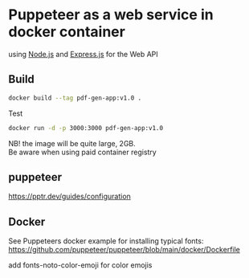 # Puppeteer as a web service in docker container

using [Node.js](https://nodejs.org/) and [Express.js](https://expressjs.com/) for the Web API


## Build

```sh
docker build --tag pdf-gen-app:v1.0 .

```

Test
```sh
docker run -d -p 3000:3000 pdf-gen-app:v1.0
```

NB! the image will be quite large, 2GB.  
Be aware when using paid container registry

## puppeteer

https://pptr.dev/guides/configuration

## Docker

See Puppeteers docker example for installing typical fonts:  
https://github.com/puppeteer/puppeteer/blob/main/docker/Dockerfile

add fonts-noto-color-emoji for color emojis
